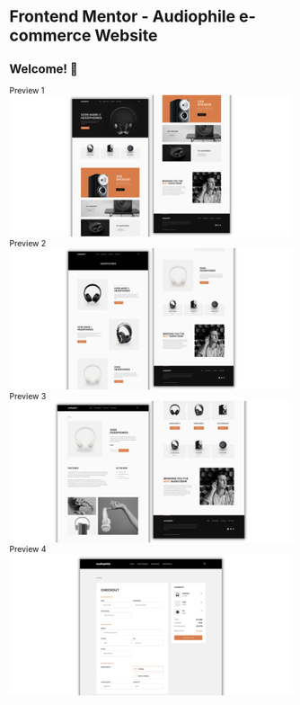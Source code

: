# Frontend Mentor - Audiophile e-commerce Website

## Welcome! 👋
Preview 1
![Design preview for the REST Countries API with color theme switcher coding challenge](./design/preview1.png)
Preview 2
![Design preview for the REST Countries API with color theme switcher coding challenge](./design/preview2.png)
Preview 3
![Design preview for the REST Countries API with color theme switcher coding challenge](./design/preview3.png)
Preview 4
![Design preview for the REST Countries API with color theme switcher coding challenge](./design/preview4.png)


